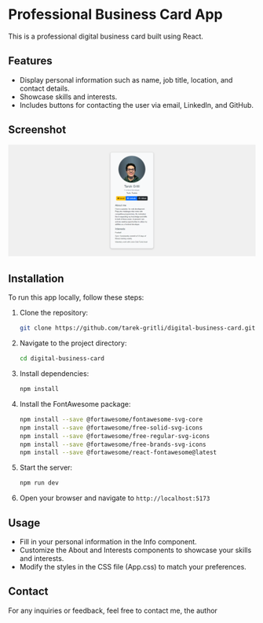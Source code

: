 # Professional Business Card App

This is a professional digital business card built using React.

## Features

- Display personal information such as name, job title, location, and contact details.
- Showcase skills and interests.
- Includes buttons for contacting the user via email, LinkedIn, and GitHub.

## Screenshot

![Screenshot of project](./src/assets/screenshot.png)


## Installation

To run this app locally, follow these steps:

1. Clone the repository:

   ```bash
   git clone https://github.com/tarek-gritli/digital-business-card.git
2. Navigate to the project directory:

   ```bash
   cd digital-business-card
3. Install dependencies:
   ```bash
   npm install
4. Install the FontAwesome package:
   ```bash
   npm install --save @fortawesome/fontawesome-svg-core
   npm install --save @fortawesome/free-solid-svg-icons
   npm install --save @fortawesome/free-regular-svg-icons
   npm install --save @fortawesome/free-brands-svg-icons
   npm install --save @fortawesome/react-fontawesome@latest
5. Start the server:
   ```bash
   npm run dev
6. Open your browser and navigate to  `http://localhost:5173`

##  Usage

- Fill in your personal information in the Info component.
- Customize the About and Interests components to showcase your skills and interests.
- Modify the styles in the CSS file (App.css) to match your preferences.

## Contact

For any inquiries or feedback, feel free to contact me, the author
